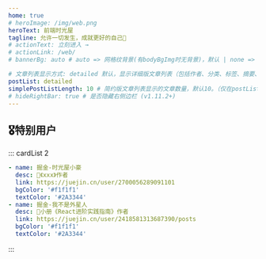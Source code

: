 ```yaml
---
home: true
# heroImage: /img/web.png
heroText: 前端时光屋
tagline: 允许一切发生，成就更好的自己🚀
# actionText: 立刻进入 →
# actionLink: /web/
# bannerBg: auto # auto => 网格纹背景(有bodyBgImg时无背景)，默认 | none => 无 | '大图地址' | background: 自定义背景样式       提示：如发现文本颜色不适应你的背景时可以到palette.styl修改$bannerTextColor变量

# 文章列表显示方式: detailed 默认，显示详细版文章列表（包括作者、分类、标签、摘要、分页等）| simple => 显示简约版文章列表（仅标题和日期）| none 不显示文章列表
postList: detailed
simplePostListLength: 10 # 简约版文章列表显示的文章数量，默认10。（仅在postList设置为simple时生效）
# hideRightBar: true # 是否隐藏右侧边栏 (v1.11.2+)
---
```


<style>
.become-sponsor {
  padding: 8px 20px;
  display: inline-block;
  color: #11a8cd;
  border-radius: 30px;
  box-sizing: border-box;
  border: 1px solid #11a8cd;
}
</style>

## 🎖特别用户
::: cardList 2
```yaml
- name: 掘金-时光屋小豪
  desc: 🚀《xxx》作者
  link: https://juejin.cn/user/2700056289091101
  bgColor: '#f1f1f1'
  textColor: '#2A3344'
- name: 掘金-我不是外星人
  desc: 🚀小册《React进阶实践指南》作者
  link: https://juejin.cn/user/2418581313687390/posts
  bgColor: '#f1f1f1'
  textColor: '#2A3344'
```
:::
